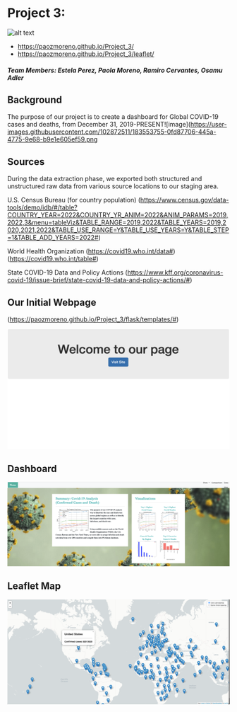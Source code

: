 # Project 3: 
![alt text](images/ETL.png)
* https://paozmoreno.github.io/Project_3/
* https://paozmoreno.github.io/Project_3/leaflet/


##### Team Members: Estela Perez, Paola Moreno, Ramiro Cervantes, Osamu Adler

##


## Background
The purpose of our project is to create a dashboard for Global COVID-19 cases and deaths, from December 31, 2019-PRESENT![image](https://user-images.githubusercontent.com/102872511/183553755-0fd87706-445a-4775-9e68-b9e1e605ef59.png


## Sources
During the data extraction phase, we exported both structured and unstructured raw data from various source locations to our staging area. 

U.S. Census Bureau (for country population)
(https://www.census.gov/data-tools/demo/idb/#/table?COUNTRY_YEAR=2022&COUNTRY_YR_ANIM=2022&ANIM_PARAMS=2019,2022,3&menu=tableViz&TABLE_RANGE=2019,2022&TABLE_YEARS=2019,2020,2021,2022&TABLE_USE_RANGE=Y&TABLE_USE_YEARS=Y&TABLE_STEP=1&TABLE_ADD_YEARS=2022#)

World Health Organization 
(https://covid19.who.int/data#)
(https://covid19.who.int/table#)

State COVID-19 Data and Policy Actions
(https://www.kff.org/coronavirus-covid-19/issue-brief/state-covid-19-data-and-policy-actions/#)




## Our Initial Webpage

(https://paozmoreno.github.io/Project_3/flask/templates/#)


![alt text](readmeimages/initialpage.png)

## Dashboard

![alt text](readmeimages/dashboard.png)

## Leaflet Map

![alt text](readmeimages/map.png)

